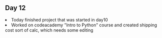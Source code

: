 ## Day 12

<li> Today finished project that was started in day10
<li> Worked on codeacademy "Intro to Python" course and created shipping cost sort of calc, which needs some editing
